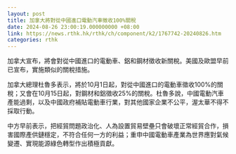 ```yaml
---
layout: post
title: 加拿大將對從中國進口電動汽車徵收100%關稅
date: 2024-08-26 23:00:19.000000000 +08:00
link: https://news.rthk.hk/rthk/ch/component/k2/1767742-20240826.htm
categories: rthk
---
```


加拿大宣布，將會對從中國進口的電動車、鋁和鋼材徵收新關稅。美國及歐盟早前已宣布，實施類似的關稅措施。

加拿大總理杜魯多表示，將於10月1日起，對從中國進口的電動車徵收100%的關稅；又會在10月15日起，對鋼材和鋁徵收25%的關稅。杜魯多說，中國電動汽車產能過剩，以及中國政府補貼電動車行業，對其他國家企業不公平，渥太華不得不採取行動。

中方早前表示，把經貿問題政治化、人為設置貿易壁壘只會破壞正常經貿合作，損害國際產供鏈穩定，不符合任何一方的利益；重申中國電動車產業為世界應對氣候變遷、實現能源綠色轉型作出積極貢獻。
